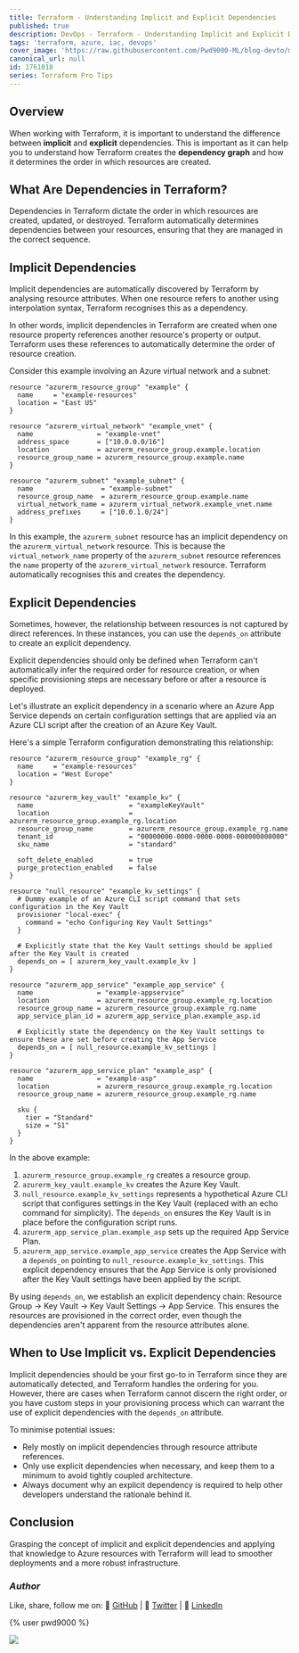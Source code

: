 ```yaml
---
title: Terraform - Understanding Implicit and Explicit Dependencies
published: true
description: DevOps - Terraform - Understanding Implicit and Explicit Dependencies
tags: 'terraform, azure, iac, devops'
cover_image: 'https://raw.githubusercontent.com/Pwd9000-ML/blog-devto/main/posts/2024/DevOps-Terraform-Implicit-Explicit-Dependency/assets/main-tf-tips.png'
canonical_url: null
id: 1761018
series: Terraform Pro Tips
---
```


## Overview

When working with Terraform, it is important to understand the difference between **implicit** and **explicit** dependencies. This is important as it can help you to understand how Terraform creates the **dependency graph** and how it determines the order in which resources are created.  

## What Are Dependencies in Terraform?

Dependencies in Terraform dictate the order in which resources are created, updated, or destroyed. Terraform automatically determines dependencies between your resources, ensuring that they are managed in the correct sequence.  

## Implicit Dependencies

Implicit dependencies are automatically discovered by Terraform by analysing resource attributes. When one resource refers to another using interpolation syntax, Terraform recognises this as a dependency.  

In other words, implicit dependencies in Terraform are created when one resource property references another resource's property or output. Terraform uses these references to automatically determine the order of resource creation.  

Consider this example involving an Azure virtual network and a subnet:  

```hcl
resource "azurerm_resource_group" "example" {
  name     = "example-resources"
  location = "East US"
}

resource "azurerm_virtual_network" "example_vnet" {
  name                = "example-vnet"
  address_space       = ["10.0.0.0/16"]
  location            = azurerm_resource_group.example.location
  resource_group_name = azurerm_resource_group.example.name
}

resource "azurerm_subnet" "example_subnet" {
  name                 = "example-subnet"
  resource_group_name  = azurerm_resource_group.example.name
  virtual_network_name = azurerm_virtual_network.example_vnet.name
  address_prefixes     = ["10.0.1.0/24"]
}
```

In this example, the `azurerm_subnet` resource has an implicit dependency on the `azurerm_virtual_network` resource. This is because the `virtual_network_name` property of the `azurerm_subnet` resource references the `name` property of the `azurerm_virtual_network` resource. Terraform automatically recognises this and creates the dependency.  

## Explicit Dependencies

Sometimes, however, the relationship between resources is not captured by direct references. In these instances, you can use the `depends_on` attribute to create an explicit dependency.  

Explicit dependencies should only be defined when Terraform can't automatically infer the required order for resource creation, or when specific provisioning steps are necessary before or after a resource is deployed.

Let's illustrate an explicit dependency in a scenario where an Azure App Service depends on certain configuration settings that are applied via an Azure CLI script after the creation of an Azure Key Vault.  

Here's a simple Terraform configuration demonstrating this relationship:  

```hcl
resource "azurerm_resource_group" "example_rg" {
  name     = "example-resources"
  location = "West Europe"
}

resource "azurerm_key_vault" "example_kv" {
  name                        = "exampleKeyVault"
  location                    = azurerm_resource_group.example_rg.location
  resource_group_name         = azurerm_resource_group.example_rg.name
  tenant_id                   = "00000000-0000-0000-0000-000000000000"
  sku_name                    = "standard"

  soft_delete_enabled         = true
  purge_protection_enabled    = false
}

resource "null_resource" "example_kv_settings" {
  # Dummy example of an Azure CLI script command that sets configuration in the Key Vault
  provisioner "local-exec" {
    command = "echo Configuring Key Vault Settings"
  }

  # Explicitly state that the Key Vault settings should be applied after the Key Vault is created
  depends_on = [ azurerm_key_vault.example_kv ]
}

resource "azurerm_app_service" "example_app_service" {
  name                = "example-appservice"
  location            = azurerm_resource_group.example_rg.location
  resource_group_name = azurerm_resource_group.example_rg.name
  app_service_plan_id = azurerm_app_service_plan.example_asp.id

  # Explicitly state the dependency on the Key Vault settings to ensure these are set before creating the App Service
  depends_on = [ null_resource.example_kv_settings ]
}

resource "azurerm_app_service_plan" "example_asp" {
  name                = "example-asp"
  location            = azurerm_resource_group.example_rg.location
  resource_group_name = azurerm_resource_group.example_rg.name

  sku {
    tier = "Standard"
    size = "S1"
  }
}
```

In the above example:

1. `azurerm_resource_group.example_rg` creates a resource group.
2. `azurerm_key_vault.example_kv` creates the Azure Key Vault.
3. `null_resource.example_kv_settings` represents a hypothetical Azure CLI script that configures settings in the Key Vault (replaced with an echo command for simplicity). The `depends_on` ensures the Key Vault is in place before the configuration script runs.
4. `azurerm_app_service_plan.example_asp` sets up the required App Service Plan.
5. `azurerm_app_service.example_app_service` creates the App Service with a `depends_on` pointing to `null_resource.example_kv_settings`. This explicit dependency ensures that the App Service is only provisioned after the Key Vault settings have been applied by the script.

By using `depends_on`, we establish an explicit dependency chain: Resource Group -> Key Vault -> Key Vault Settings -> App Service. This ensures the resources are provisioned in the correct order, even though the dependencies aren't apparent from the resource attributes alone.  

## When to Use Implicit vs. Explicit Dependencies

Implicit dependencies should be your first go-to in Terraform since they are automatically detected, and Terraform handles the ordering for you. However, there are cases when Terraform cannot discern the right order, or you have custom steps in your provisioning process which can warrant the use of explicit dependencies with the `depends_on` attribute.  

To minimise potential issues:  

- Rely mostly on implicit dependencies through resource attribute references.
- Only use explicit dependencies when necessary, and keep them to a minimum to avoid tightly coupled architecture.
- Always document why an explicit dependency is required to help other developers understand the rationale behind it.

## Conclusion

Grasping the concept of implicit and explicit dependencies and applying that knowledge to Azure resources with Terraform will lead to smoother deployments and a more robust infrastructure.  

### _Author_

Like, share, follow me on: :octopus: [GitHub](https://github.com/Pwd9000-ML) | :penguin: [Twitter](https://twitter.com/pwd9000) | :space_invader: [LinkedIn](https://www.linkedin.com/in/marcel-l-61b0a96b/)

{% user pwd9000 %}

<a href="https://www.buymeacoffee.com/pwd9000"><img src="https://img.buymeacoffee.com/button-api/?text=Buy me a coffee&emoji=&slug=pwd9000&button_colour=FFDD00&font_colour=000000&font_family=Cookie&outline_colour=000000&coffee_colour=ffffff"></a>
